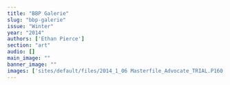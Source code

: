 ```yaml
---
title: "BBP Galerie"
slug: "bbp-galerie"
issue: "Winter"
year: "2014"
authors: ['Ethan Pierce']
section: "art"
audio: []
main_image: ""
banner_image: ""
images: ['sites/default/files/2014_1_06 Masterfile_Advocate_TRIAL.P160.png']
---
```


